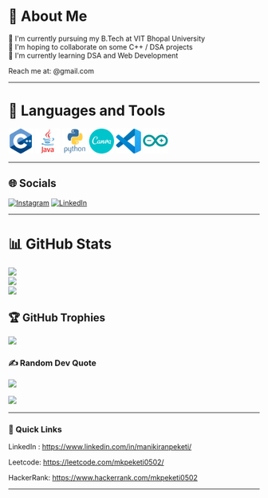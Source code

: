 
# 💫 About Me
🔭 I'm currently pursuing my B.Tech at VIT Bhopal University <br> 🤝 I'm hoping to collaborate on some C++ / DSA projects <br> 🌱 I'm currently learning DSA and Web Development <br>

Reach me at: @gmail.com

---

# :book: Languages and Tools

<img src="https://github.com/devicons/devicon/blob/master/icons/cplusplus/cplusplus-original.svg" alt="Cplusplus logo"  width="50" height ="50" />  <img src="https://github.com/devicons/devicon/blob/master/icons/java/java-original-wordmark.svg" alt="JAVA logo"  width="50" height ="50" />  <img src="https://github.com/devicons/devicon/blob/master/icons/python/python-original-wordmark.svg" alt="Python logo"  width="50" height ="50" />  <img src="https://github.com/devicons/devicon/blob/master/icons/canva/canva-original.svg" alt="Canva logo"  width="50" height ="50" /> <img src="https://github.com/devicons/devicon/blob/master/icons/vscode/vscode-original.svg" alt="VSCode logo"  width="50" height ="50" />  <img src="https://github.com/devicons/devicon/blob/master/icons/arduino/arduino-original.svg" alt="Arduino logo"  width="50" height ="50" />

---

## 🌐 Socials
[![Instagram](https://img.shields.io/badge/Instagram-%23E4405F.svg?logo=Instagram&logoColor=white)](https://www.instagram.com/manikiranpeketi) [![LinkedIn](https://img.shields.io/badge/LinkedIn-%230077B5.svg?logo=linkedin&logoColor=white)](https://www.linkedin.com/in/manikiranpeketi) 

---

# 📊 GitHub Stats
![](https://github-readme-stats.vercel.app/api?username=ManikiranPeketi&theme=radical&hide_border=true&include_all_commits=false&count_private=false)<br/>
![](https://github-readme-streak-stats.herokuapp.com/?user=ManikiranPeketi&theme=radical&hide_border=true)<br/>
![](https://github-readme-stats.vercel.app/api/top-langs/?username=ManikiranPeketi&theme=radical&hide_border=true&include_all_commits=false&count_private=false&layout=compact)

## 🏆 GitHub Trophies
![](https://github-profile-trophy.vercel.app/?username=ManikiranPeketi&theme=radical&no-frame=false&no-bg=true&margin-w=4)

### ✍️ Random Dev Quote
![](https://quotes-github-readme.vercel.app/api?type=horizontal&theme=radical)

[![](https://visitcount.itsvg.in/api?id=ManikiranPeketi&icon=6&color=0)](https://visitcount.itsvg.in)

---

### :link: Quick Links
LinkedIn : https://www.linkedin.com/in/manikiranpeketi/

Leetcode: https://leetcode.com/mkpeketi0502/

HackerRank: https://www.hackerrank.com/mkpeketi0502

---












